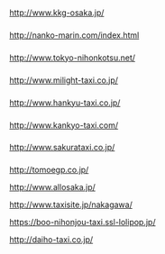 
###
http://www.kkg-osaka.jp/
###
http://nanko-marin.com/index.html
###
http://www.tokyo-nihonkotsu.net/
###
http://www.milight-taxi.co.jp/
###
http://www.hankyu-taxi.co.jp/
###
http://www.kankyo-taxi.com/
###
http://www.sakurataxi.co.jp/
###
http://tomoegp.co.jp/

http://www.allosaka.jp/

http://www.taxisite.jp/nakagawa/

https://boo-nihonjou-taxi.ssl-lolipop.jp/

http://daiho-taxi.co.jp/






